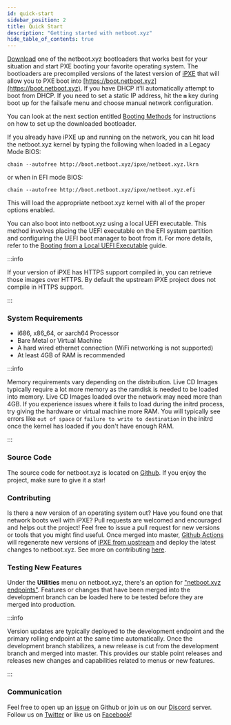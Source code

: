 ```yaml
---
id: quick-start
sidebar_position: 2
title: Quick Start
description: "Getting started with netboot.xyz"
hide_table_of_contents: true
---
```


[Download](https://netboot.xyz/downloads/) one of the netboot.xyz bootloaders that works best for your situation and start PXE booting your favorite operating system.  The bootloaders are precompiled versions of the latest version of [iPXE](https://github.com/ipxe/ipxe) that will allow you to PXE boot into [https://boot.netboot.xyz](https://boot.netboot.xyz).  If you have DHCP it'll automatically attempt to boot from DHCP.  If you need to set a static IP address, hit the **`m`** key during boot up for the failsafe menu and choose manual network configuration.

You can look at the next section entitled [Booting Methods](https://netboot.xyz/docs/category/booting-methods) for instructions on how to set up the downloaded bootloader.

If you already have iPXE up and running on the network, you can hit load the netboot.xyz kernel by typing the following when loaded in a Legacy Mode BIOS:

```
chain --autofree http://boot.netboot.xyz/ipxe/netboot.xyz.lkrn
```

or when in EFI mode BIOS:

```
chain --autofree http://boot.netboot.xyz/ipxe/netboot.xyz.efi
```

This will load the appropriate netboot.xyz kernel with all of the proper options enabled.

You can also boot into netboot.xyz using a local UEFI executable. This method involves placing the UEFI executable on the EFI system partition and configuring the UEFI boot manager to boot from it. For more details, refer to the [Booting from a Local UEFI Executable](https://netboot.xyz/docs/booting/uefi) guide.

:::info

If your version of iPXE has HTTPS support compiled in, you can retrieve those images over HTTPS. By default the upstream iPXE project does not compile in HTTPS support.

:::

### System Requirements

- i686, x86_64, or aarch64 Processor
- Bare Metal or Virtual Machine
- A hard wired ethernet connection (WiFi networking is not supported)
- At least 4GB of RAM is recommended 

:::info

Memory requirements vary depending on the distribution. Live CD Images typically require a lot more memory as the ramdisk is needed to be loaded into memory. Live CD Images loaded over the network may need more than 4GB. If you experience issues where it fails to load during the initrd process, try giving the hardware or virtual machine more RAM. You will typically see errors like `out of space` or `failure to write to destination` in the initrd once the kernel has loaded if you don't have enough RAM.

:::

### Source Code

The source code for netboot.xyz is located on [Github](https://github.com/cloud-init-pxe/cloud-init-pxe). If you enjoy the project, make sure to give it a star!

### Contributing

Is there a new version of an operating system out?  Have you found one that network boots well with iPXE?  Pull requests are welcomed and encouraged and helps out the project!  Feel free to issue a pull request for new versions or tools that you might find useful.  Once merged into master, [Github Actions](https://github.com/cloud-init-pxe/cloud-init-pxe/actions) will regenerate new versions of [iPXE from upstream](https://github.com/ipxe/ipxe) and deploy the latest changes to netboot.xyz.  See more on contributing [here](https://netboot.xyz/docs/contributing).

### Testing New Features

Under the **Utilities** menu on netboot.xyz, there's an option for ["netboot.xyz endpoints"](https://github.com/cloud-init-pxe/cloud-init-pxe/blob/development/roles/netbootxyz/templates/menu/nbxyz.ipxe.j2).  Features or changes that have been merged into the development branch can be loaded here to be tested before they are merged into production. 

:::info

Version updates are typically deployed to the development endpoint and the primary rolling endpoint at the same time automatically. Once the development branch stabilizes, a new release is cut from the development branch and merged into master. This provides our stable point releases and releases new changes and capabilities related to menus or new features.

:::

### Communication

Feel free to open up an [issue](https://github.com/cloud-init-pxe/cloud-init-pxe/issues/new/choose) on Github or join us on our [Discord](https://discord.gg/An6PA2a) server.  Follow us on [Twitter](https://twitter.com/netbootxyz) or like us on [Facebook](https://www.facebook.com/netboot.xyz)!
